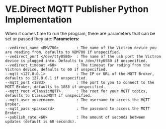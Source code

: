 
# VE.Direct MQTT Publisher Python Implementation


When it comes time to run the program, there are parameters that can be set or passed they are:
**Parameters:**
```  
--vedirect_name <BMV700>        : The name of the Victron device you are reading from, defaults to VBM700 if unspecified.  
--vedirect_port </dev/ttyUSB0>  : The name of the usb port the Victron device is plugged into. Defaults to /dev/ttyUSB0 if unspecified.  
--vedirect_timeout <60>         : The timeout for rading from the Victron device, defaults to 60 if unspecified.  
--mqtt <127.0.0.1>              : The IP or URL of the MQTT Broker, defaults to 127.0.0.1 if unspecified.  
--mqtt_port <1883>              : The port to you to connect to the MQTT Broker, defaults to 1883 if unspecified.  
--mqtt_root <ClassicMQTT>       : The root for your MQTT topics, defaults to ClassicMQTT if unspecified.  
--mqtt_user <username>          : The username to access the MQTT Broker.  
--mqtt_pass <password>          : The password to access the MQTT Broker.
--publish_rate <60>             : The amount of seconds between updates (default is 60 seconds).
```
